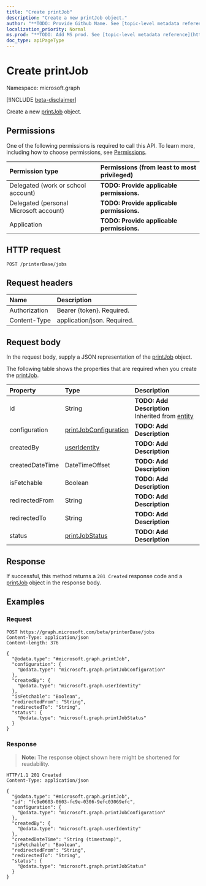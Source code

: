 ```yaml
---
title: "Create printJob"
description: "Create a new printJob object."
author: "**TODO: Provide Github Name. See [topic-level metadata reference](https://msgo.azurewebsites.net/add/document/guidelines/metadata.html#topic-level-metadata)**"
localization_priority: Normal
ms.prod: "**TODO: Add MS prod. See [topic-level metadata reference](https://msgo.azurewebsites.net/add/document/guidelines/metadata.html#topic-level-metadata)**"
doc_type: apiPageType
---
```


# Create printJob
Namespace: microsoft.graph

[!INCLUDE [beta-disclaimer](../../includes/beta-disclaimer.md)]

Create a new [printJob](../resources/printjob.md) object.

## Permissions
One of the following permissions is required to call this API. To learn more, including how to choose permissions, see [Permissions](/graph/permissions-reference).

|Permission type|Permissions (from least to most privileged)|
|:---|:---|
|Delegated (work or school account)|**TODO: Provide applicable permissions.**|
|Delegated (personal Microsoft account)|**TODO: Provide applicable permissions.**|
|Application|**TODO: Provide applicable permissions.**|

## HTTP request

<!-- {
  "blockType": "ignored"
}
-->
``` http
POST /printerBase/jobs
```

## Request headers
|Name|Description|
|:---|:---|
|Authorization|Bearer {token}. Required.|
|Content-Type|application/json. Required.|

## Request body
In the request body, supply a JSON representation of the [printJob](../resources/printjob.md) object.

The following table shows the properties that are required when you create the [printJob](../resources/printjob.md).

|Property|Type|Description|
|:---|:---|:---|
|id|String|**TODO: Add Description** Inherited from [entity](../resources/entity.md)|
|configuration|[printJobConfiguration](../resources/printjobconfiguration.md)|**TODO: Add Description**|
|createdBy|[userIdentity](../resources/useridentity.md)|**TODO: Add Description**|
|createdDateTime|DateTimeOffset|**TODO: Add Description**|
|isFetchable|Boolean|**TODO: Add Description**|
|redirectedFrom|String|**TODO: Add Description**|
|redirectedTo|String|**TODO: Add Description**|
|status|[printJobStatus](../resources/printjobstatus.md)|**TODO: Add Description**|



## Response

If successful, this method returns a `201 Created` response code and a [printJob](../resources/printjob.md) object in the response body.

## Examples

### Request
<!-- {
  "blockType": "request",
  "name": "create_printjob_from_"
}
-->
``` http
POST https://graph.microsoft.com/beta/printerBase/jobs
Content-Type: application/json
Content-length: 376

{
  "@odata.type": "#microsoft.graph.printJob",
  "configuration": {
    "@odata.type": "microsoft.graph.printJobConfiguration"
  },
  "createdBy": {
    "@odata.type": "microsoft.graph.userIdentity"
  },
  "isFetchable": "Boolean",
  "redirectedFrom": "String",
  "redirectedTo": "String",
  "status": {
    "@odata.type": "microsoft.graph.printJobStatus"
  }
}
```


### Response
>**Note:** The response object shown here might be shortened for readability.
<!-- {
  "blockType": "response",
  "truncated": true,
  "@odata.type": "microsoft.graph.printJob"
}
-->
``` http
HTTP/1.1 201 Created
Content-Type: application/json

{
  "@odata.type": "#microsoft.graph.printJob",
  "id": "fc9e0603-0603-fc9e-0306-9efc03069efc",
  "configuration": {
    "@odata.type": "microsoft.graph.printJobConfiguration"
  },
  "createdBy": {
    "@odata.type": "microsoft.graph.userIdentity"
  },
  "createdDateTime": "String (timestamp)",
  "isFetchable": "Boolean",
  "redirectedFrom": "String",
  "redirectedTo": "String",
  "status": {
    "@odata.type": "microsoft.graph.printJobStatus"
  }
}
```

